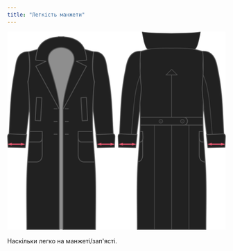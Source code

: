 ```yaml
---
title: "Легкість манжети"
---
```


![Легкість манжети](./cuffease.svg)

Наскільки легко на манжеті/зап'ясті.




